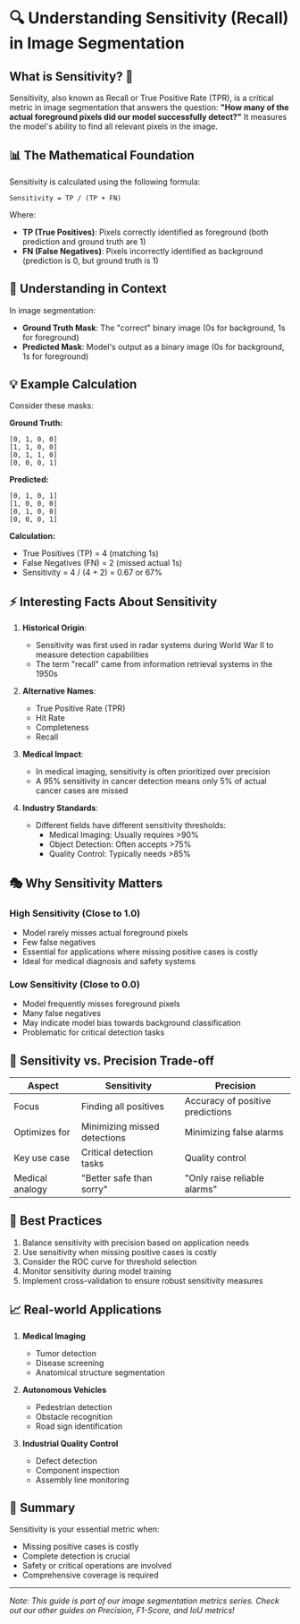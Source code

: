 # 🔍 Understanding Sensitivity (Recall) in Image Segmentation

## What is Sensitivity? 🤔

Sensitivity, also known as Recall or True Positive Rate (TPR), is a critical metric in image segmentation that answers the question: **"How many of the actual foreground pixels did our model successfully detect?"** It measures the model's ability to find all relevant pixels in the image.

## 📊 The Mathematical Foundation

Sensitivity is calculated using the following formula:

```
Sensitivity = TP / (TP + FN)
```

Where:
- **TP (True Positives)**: Pixels correctly identified as foreground (both prediction and ground truth are 1)
- **FN (False Negatives)**: Pixels incorrectly identified as background (prediction is 0, but ground truth is 1)

## 🎨 Understanding in Context

In image segmentation:
- **Ground Truth Mask**: The "correct" binary image (0s for background, 1s for foreground)
- **Predicted Mask**: Model's output as a binary image (0s for background, 1s for foreground)

## 💡 Example Calculation

Consider these masks:

**Ground Truth:**
```
[0, 1, 0, 0]
[1, 1, 0, 0]
[0, 1, 1, 0]
[0, 0, 0, 1]
```

**Predicted:**
```
[0, 1, 0, 1]
[1, 0, 0, 0]
[0, 1, 0, 0]
[0, 0, 0, 1]
```

**Calculation:**
- True Positives (TP) = 4 (matching 1s)
- False Negatives (FN) = 2 (missed actual 1s)
- Sensitivity = 4 / (4 + 2) = 0.67 or 67%

## ⚡ Interesting Facts About Sensitivity

1. **Historical Origin**: 
   - Sensitivity was first used in radar systems during World War II to measure detection capabilities
   - The term "recall" came from information retrieval systems in the 1950s

2. **Alternative Names**:
   - True Positive Rate (TPR)
   - Hit Rate
   - Completeness
   - Recall

3. **Medical Impact**:
   - In medical imaging, sensitivity is often prioritized over precision
   - A 95% sensitivity in cancer detection means only 5% of actual cancer cases are missed

4. **Industry Standards**:
   - Different fields have different sensitivity thresholds:
     - Medical Imaging: Usually requires >90%
     - Object Detection: Often accepts >75%
     - Quality Control: Typically needs >85%

## 🎭 Why Sensitivity Matters

### High Sensitivity (Close to 1.0)
- Model rarely misses actual foreground pixels
- Few false negatives
- Essential for applications where missing positive cases is costly
- Ideal for medical diagnosis and safety systems

### Low Sensitivity (Close to 0.0)
- Model frequently misses foreground pixels
- Many false negatives
- May indicate model bias towards background classification
- Problematic for critical detection tasks

## 🔄 Sensitivity vs. Precision Trade-off

| Aspect | Sensitivity | Precision |
|--------|------------|-----------|
| Focus | Finding all positives | Accuracy of positive predictions |
| Optimizes for | Minimizing missed detections | Minimizing false alarms |
| Key use case | Critical detection tasks | Quality control |
| Medical analogy | "Better safe than sorry" | "Only raise reliable alarms" |

## 🚀 Best Practices

1. Balance sensitivity with precision based on application needs
2. Use sensitivity when missing positive cases is costly
3. Consider the ROC curve for threshold selection
4. Monitor sensitivity during model training
5. Implement cross-validation to ensure robust sensitivity measures

## 📈 Real-world Applications

1. **Medical Imaging**
   - Tumor detection
   - Disease screening
   - Anatomical structure segmentation

2. **Autonomous Vehicles**
   - Pedestrian detection
   - Obstacle recognition
   - Road sign identification

3. **Industrial Quality Control**
   - Defect detection
   - Component inspection
   - Assembly line monitoring

## 📝 Summary

Sensitivity is your essential metric when:
- Missing positive cases is costly
- Complete detection is crucial
- Safety or critical operations are involved
- Comprehensive coverage is required

---
*Note: This guide is part of our image segmentation metrics series. Check out our other guides on Precision, F1-Score, and IoU metrics!*
